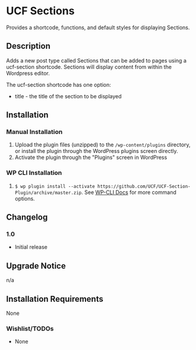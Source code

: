 # UCF Sections #

Provides a shortcode, functions, and default styles for displaying Sections.


## Description ##

Adds a new post type called Sections that can be added to pages using a ucf-section shortcode. Sections will display content from within the Wordpress editor.

The ucf-section shortcode has one option:
* title - the title of the section to be displayed


## Installation ##

### Manual Installation ###
1. Upload the plugin files (unzipped) to the `/wp-content/plugins` directory, or install the plugin through the WordPress plugins screen directly.
2. Activate the plugin through the "Plugins" screen in WordPress

### WP CLI Installation ###
1. `$ wp plugin install --activate https://github.com/UCF/UCF-Section-Plugin/archive/master.zip`.  See [WP-CLI Docs](http://wp-cli.org/commands/plugin/install/) for more command options.



## Changelog ##

### 1.0 ###
* Initial release


## Upgrade Notice ##

n/a


## Installation Requirements ##

None


### Wishlist/TODOs ###
* None
